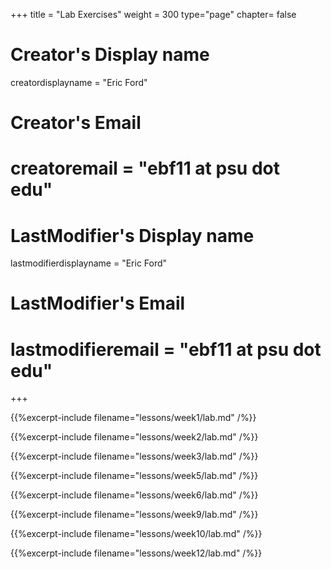 +++
title = "Lab Exercises"
weight = 300
type="page"
chapter= false

# Creator's Display name
creatordisplayname = "Eric Ford"
# Creator's Email
# creatoremail = "ebf11 at psu dot edu"
# LastModifier's Display name
lastmodifierdisplayname = "Eric Ford"
# LastModifier's Email
# lastmodifieremail = "ebf11 at psu dot edu"
+++

<a id="labs"></a>
{{%excerpt-include filename="lessons/week1/lab.md" /%}}

{{%excerpt-include filename="lessons/week2/lab.md" /%}}

{{%excerpt-include filename="lessons/week3/lab.md" /%}}

{{%excerpt-include filename="lessons/week5/lab.md" /%}}

{{%excerpt-include filename="lessons/week6/lab.md" /%}}

{{%excerpt-include filename="lessons/week9/lab.md" /%}}

{{%excerpt-include filename="lessons/week10/lab.md" /%}}

{{%excerpt-include filename="lessons/week12/lab.md" /%}}
